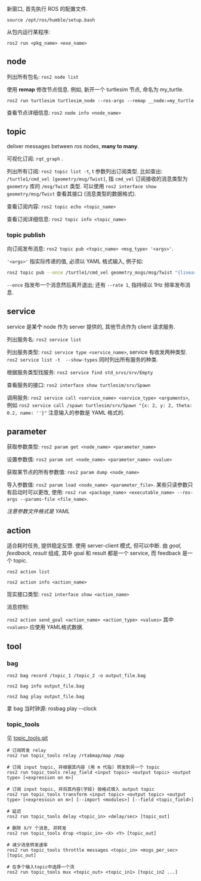 新窗口, 首先执行 ROS 的配置文件.

```
source /opt/ros/humble/setup.bash
```

从包内运行某程序:

```
ros2 run <pkg_name> <exe_name>
```

## node

列出所有包名: `ros2 node list`

使用 **remap** 修改节点信息. 例如, 新开一个 turtlesim 节点, 命名为 my_turtle.

```
ros2 run turtlesim turtlesim_node --ros-args --remap __node:=my_turtle
```

查看节点详细信息: `ros2 node info <node_name>`

## topic

deliver messages between ros nodes, **many to many**.

可视化订阅: `rqt_graph` .

列出所有订阅: `ros2 topic list -t`, t 参数列出订阅类型. 比如查出: `/turtle1/cmd_vel [geometry/msg/Twist]`, 指 `cmd_vel` 订阅接收的消息类型为 `geometry` 库的 `/msg/Twist` 类型. 可以使用 `ros2 interface show geometry/msg/Twist` 查看其接口 (消息类型的数据格式).

查看订阅内容: `ros2 topic echo <topic_name>`

查看订阅详细信息: `ros2 topic info <topic_name>`

### topic publish

向订阅发布消息: `ros2 topic pub <topic_name> <msg_type> '<args>'`. 

`'<args>'` 指实际传递的值, 必须以 YAML 格式输入, 例子如:

```bash
ros2 topic pub --once /turtle1/cmd_vel geometry_msgs/msg/Twist "{linear: {x: 2.0, y: 0.0, z: 0.0}, angular: {x: 0.0, y: 0.0, z: 1.8}}"
```

`--once` 指发布一个消息然后离开退出; 还有 `--rate 1`, 指持续以 1Hz 频率发布消息.

## service

service 是某**个** node 作为 server 提供的, 其他节点作为 client 请求服务.

列出服务名: `ros2 service list`

列出服务类型: `ros2 service type <service_name>`, service 有收发两种类型. `ros2 service list -t  --show-types` 同时列出所有服务的种类.

根据服务类型找服务: `ros2 service find std_srvs/srv/Empty`

查看服务的接口: `ros2 interface show turtlesim/srv/Spawn`

调用服务: `ros2 service call <service_name> <service_type> <arguments>`, 例如 `ros2 service call /spawn turtlesim/srv/Spawn "{x: 2, y: 2, theta: 0.2, name: ''}"` 注意输入的参数是 YAML 格式的.

## parameter

获取参数类型: `ros2 param get <node_name> <parameter_name>`

设置参数值: `ros2 param set <node_name> <parameter_name> <value>`

获取某节点的所有参数值: `ros2 param dump <node_name>`

导入参数值: `ros2 param load <node_name> <parameter_file>`. 某些只读参数只有启动时可以更改, 使用: `ros2 run <package_name> <executable_name> --ros-args --params-file <file_name>`. 

*注意参数文件格式是 YAML*

## action

适合耗时任务, 提供稳定反馈. 使用 server-client 模式, 但可以中断. 由 *goal, feedback, result* 组成, 其中 goal 和 result 都是一个 service, 而 feedback 是一个 topic. 

`ros2 action list`

`ros2 action info <action_name>`

现实接口类型: `ros2 interface show <action_name>`

消息控制:

`ros2 action send_goal <action_name> <action_type> <values>` 其中 `<values>` 应使用 YAML格式数据.

## tool

### bag

`ros2 bag record /topic_1 /topic_2 -o output_file.bag`

`ros2 bag info output_file.bag`

`ros2 bag play output_file.bag`

拿 bag 当时钟源: rosbag play --clock

### topic_tools

见 [topic_tools.git](https://github.com/ros-tooling/topic_tools)

```shell
# 订阅转发 relay 
ros2 run topic_tools relay /rtabmap/map /map

# 订阅 input topic, 并根据其内容 (用 m 代指) 转发到另一个 topic
ros2 run topic_tools relay_field <input topic> <output topic> <output type> [<expression on m>]

# 订阅 input topic, 并将其内容(字段) 按格式填入 output topic
ros2 run topic_tools transform <input topic> <output topic> <output type> [<expressoin on m>] [--import <modules>] [--field <topic_field>]

# 延迟
ros2 run topic_tools delay <topic_in> <delay/sec> [topic_out]

# 删除 X/Y 个消息, 并转发
ros2 run topic_tools drop <topic_in> <X> <Y> [topic_out]

# 减少消息转发速率
ros2 run topic_tools throttle messages <topic_in> <msgs_per_sec> [topic_out]

# 在多个输入topic中选择一个流
ros2 run topic_tools mux <topic_out> <topic_in1> [topic_in2 ...]
```